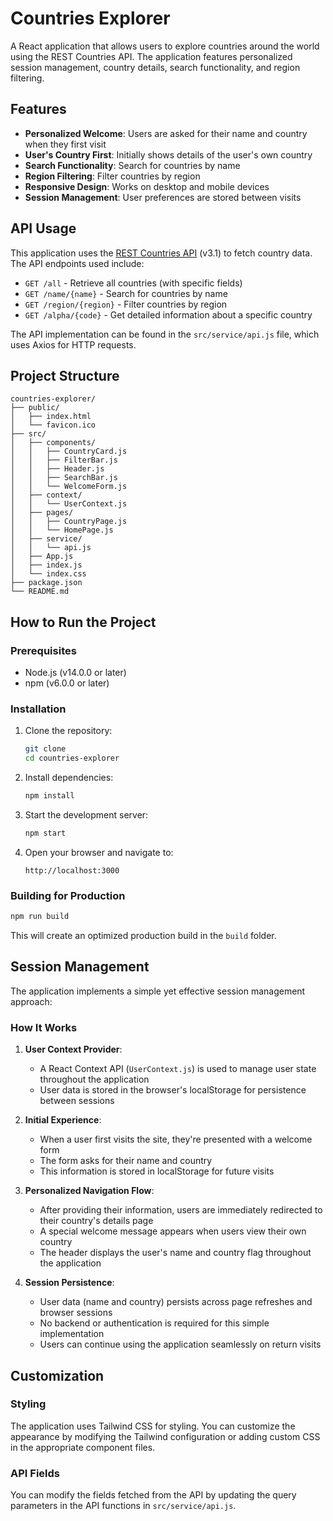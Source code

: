 # Countries Explorer

A React application that allows users to explore countries around the world using the REST Countries API. The application features personalized session management, country details, search functionality, and region filtering.

## Features

- **Personalized Welcome**: Users are asked for their name and country when they first visit
- **User's Country First**: Initially shows details of the user's own country
- **Search Functionality**: Search for countries by name
- **Region Filtering**: Filter countries by region
- **Responsive Design**: Works on desktop and mobile devices
- **Session Management**: User preferences are stored between visits

## API Usage

This application uses the [REST Countries API](https://restcountries.com/) (v3.1) to fetch country data. The API endpoints used include:

- `GET /all` - Retrieve all countries (with specific fields)
- `GET /name/{name}` - Search for countries by name
- `GET /region/{region}` - Filter countries by region
- `GET /alpha/{code}` - Get detailed information about a specific country

The API implementation can be found in the `src/service/api.js` file, which uses Axios for HTTP requests.

## Project Structure

```
countries-explorer/
├── public/
│   ├── index.html
│   └── favicon.ico
├── src/
│   ├── components/
│   │   ├── CountryCard.js
│   │   ├── FilterBar.js
│   │   ├── Header.js
│   │   ├── SearchBar.js
│   │   └── WelcomeForm.js
│   ├── context/
│   │   └── UserContext.js
│   ├── pages/
│   │   ├── CountryPage.js
│   │   └── HomePage.js
│   ├── service/
│   │   └── api.js
│   ├── App.js
│   ├── index.js
│   └── index.css
├── package.json
└── README.md
```

## How to Run the Project

### Prerequisites

- Node.js (v14.0.0 or later)
- npm (v6.0.0 or later)

### Installation

1. Clone the repository:
   ```bash
   git clone 
   cd countries-explorer
   ```

2. Install dependencies:
   ```bash
   npm install
   ```

3. Start the development server:
   ```bash
   npm start
   ```

4. Open your browser and navigate to:
   ```
   http://localhost:3000
   ```

### Building for Production

```bash
npm run build
```

This will create an optimized production build in the `build` folder.

## Session Management

The application implements a simple yet effective session management approach:

### How It Works

1. **User Context Provider**:
   - A React Context API (`UserContext.js`) is used to manage user state throughout the application
   - User data is stored in the browser's localStorage for persistence between sessions

2. **Initial Experience**:
   - When a user first visits the site, they're presented with a welcome form
   - The form asks for their name and country
   - This information is stored in localStorage for future visits

3. **Personalized Navigation Flow**:
   - After providing their information, users are immediately redirected to their country's details page
   - A special welcome message appears when users view their own country
   - The header displays the user's name and country flag throughout the application

4. **Session Persistence**:
   - User data (name and country) persists across page refreshes and browser sessions
   - No backend or authentication is required for this simple implementation
   - Users can continue using the application seamlessly on return visits


## Customization

### Styling

The application uses Tailwind CSS for styling. You can customize the appearance by modifying the Tailwind configuration or adding custom CSS in the appropriate component files.

### API Fields

You can modify the fields fetched from the API by updating the query parameters in the API functions in `src/service/api.js`.

